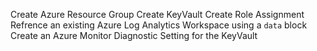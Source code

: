 Create Azure Resource Group
Create KeyVault
Create Role Assignment
Refrence an existing Azure Log Analytics Workspace using a `data` block
Create an Azure Monitor Diagnostic Setting for the KeyVault